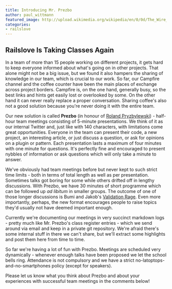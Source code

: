 ```yaml
---
title: Introducing Mr. Prezbo
author: paul_wittmann
featured_image: http://upload.wikimedia.org/wikipedia/en/0/0d/The_Wire_Prez.jpg
categories:
- railslove
---
```

Railslove Is Taking Classes Again
---------------------------------
In a team of more than 15 people working on different projects, it gets hard to keep everyone informed about what's going on in other projects. That alone might not be a big issue, but we found it also hampers the sharing of knowledge in our team, which is crucial to our work. So far, our Campfire channel and the coffee counter have been the main places of exchange across project borders. Campfire is, on the one hand, generally busy, so the best links and hints get easily lost or overlooked by some. On the other hand it can never really replace a proper conversation. Sharing coffee's also not a good solution because you're never doing it with the entire team.

Our new solution is called **Prezbo** (in honour of [Roland Pryzbylewski](http://en.wikipedia.org/wiki/Roland_Pryzbylewski)) - half-hour team meetings consisting of 5-minute presentations. We think of it as our internal Twitter and, just like with 140 characters, with limitations come great opportunities. Everyone in the team can present their code, a new project, an interesting article, or just discuss a question, or ask for opinions on a plugin or pattern. Each presentation lasts a maximum of four minutes with one minute for questions. It's perfectly fine and encouraged to present nybbles of information or ask questions which will only take a minute to answer.

We've obviously had team meetings before but never kept to such strict time limits - both in terms of total length as well as per presentation. Sometimes talks got boring for some while others drifted off in lengthy discussions. With Prezbo, we have 30 minutes of short programme which can be followed up _ad libitum_ in smaller groups. The outcome of one of those longer discussions is Bumi and Jakob's [Validation Rage](https://github.com/bumi/validation_rage).
Even more importantly, perhaps, the new format encourages people to raise topics they'd usually not have deemed important enough.

Currently we're documenting our meetings in very succinct markdown logs - pretty much like Mr. Prezbo's class register entries - which we send around via email and keep in a private git repository. We're afraid there's some internal stuff in there we can't share, but we'll extract some highlights and post them here from time to time.

So far we're having a lot of fun with Prezbo. Meetings are scheduled very dynamically - whenever enough talks have been proposed we let the school bells ring. Attendance is not compulsory and we have a strict no-latoptops-and-no-smartphones policy (except for speakers).

Please let us know what you think about Prezbo and about your experiences with successful team meetings in the comments below!
